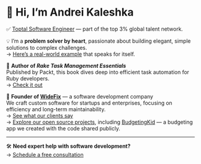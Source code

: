 # 👋 Hi, I’m Andrei Kaleshka

✅ [Toptal Software Engineer](https://www.toptal.com/resume/andrey-koleshko) — part of the top 3% global talent network.

💡 I’m a **problem solver by heart**, passionate about building elegant, simple solutions to complex challenges.  
→ [Here’s a real-world example](https://x.com/ka8725/status/1827818448224731223) that speaks for itself.

📘 **Author of _Rake Task Management Essentials_**  
Published by Packt, this book dives deep into efficient task automation for Ruby developers.  
→ [Check it out](https://www.packtpub.com/product/rake-task-management-essentials/9781783280773)

🚀 **Founder of [WideFix](https://widefix.com/)** — a software development company  
We craft custom software for startups and enterprises, focusing on efficiency and long-term maintainability.  
→ [See what our clients say](https://clutch.co/profile/widefix#reviews)  
→ [Explore our open source projects](https://github.com/widefix), including [BudgetingKid](https://get.budgetingkid.com/) — a budgeting app we created with the code shared publicly.

---

🛠️ **Need expert help with software development?**  
→ [Schedule a free consultation](https://calendly.com/andrei-kaleshka/30min)
